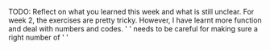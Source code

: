 TODO: Reflect on what you learned this week and what is still unclear.
For week 2, the exercises are pretty tricky. However, I have learnt more function and deal with numbers and codes. ' ' needs to be careful for making sure a right number of ' '
